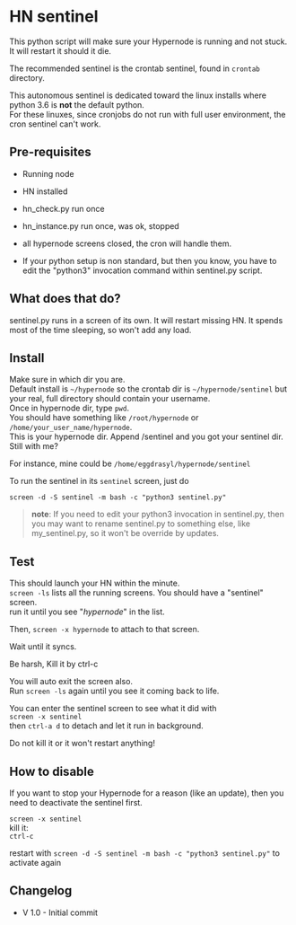 # HN sentinel

This python script will make sure your Hypernode is running and not stuck.  
It will restart it should it die.

The recommended sentinel is the crontab sentinel, found in `crontab` directory.  

This autonomous sentinel is dedicated toward the linux installs where python 3.6 is **not** the default python.  
For these linuxes, since cronjobs do not run with full user environment, the cron sentinel can't work.

## Pre-requisites

- Running node
- HN installed
- hn_check.py run once
- hn_instance.py run once, was ok, stopped
- all hypernode screens closed, the cron will handle them.

- If your python setup is non standard, but then you know, you have to edit the "python3" invocation command within sentinel.py script.

## What does that do?

sentinel.py runs in a screen of its own. It will restart missing HN.
It spends most of the time sleeping, so won't add any load.

## Install

Make sure in which dir you are.  
Default install is `~/hypernode` so the crontab dir is `~/hypernode/sentinel` but your real, full directory should contain your username.  
Once in hypernode dir, type `pwd`.  
You should have something like `/root/hypernode` or `/home/your_user_name/hypernode`.  
This is your hypernode dir. Append /sentinel and you got your sentinel dir. Still with me?

For instance, mine could be `/home/eggdrasyl/hypernode/sentinel`

To run the sentinel in its `sentinel` screen, just do

`screen -d -S sentinel -m bash -c "python3 sentinel.py"`

> **note**: If you need to edit your python3 invocation in sentinel.py, then you may want to rename sentinel.py to something else, like my_sentinel.py, so it won't be override by updates.

## Test

This should launch your HN within the minute.  
`screen -ls`  lists all the running screens. You should have a "sentinel" screen.    
run it until you see "*hypernode*" in the list.  

Then, `screen -x hypernode` to attach to that screen.
  
Wait until it syncs.

Be harsh, Kill it by ctrl-c

You will auto exit the screen also.  
Run `screen -ls` again until you see it coming back to life.

You can enter the sentinel screen to see what it did with  
`screen -x sentinel`  
then `ctrl-a d` to detach and let it run in background.

Do not kill it or it won't restart anything!


## How to disable

If you want to stop your Hypernode for a reason (like an update), then you need to deactivate the sentinel first.

`screen -x sentinel`      
kill it:  
`ctrl-c`  

restart with `screen -d -S sentinel -m bash -c "python3 sentinel.py"` to activate again


## Changelog

- V 1.0 - Initial commit  
